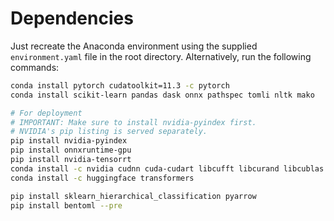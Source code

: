 # Dependencies
Just recreate the Anaconda environment using the supplied `environment.yaml` file in the root directory. Alternatively, run the following commands:

``` sh
conda install pytorch cudatoolkit=11.3 -c pytorch
conda install scikit-learn pandas dask onnx pathspec tomli nltk mako

# For deployment
# IMPORTANT: Make sure to install nvidia-pyindex first.
# NVIDIA's pip listing is served separately.
pip install nvidia-pyindex
pip install onnxruntime-gpu
pip install nvidia-tensorrt
conda install -c nvidia cudnn cuda-cudart libcufft libcurand libcublas
conda install -c huggingface transformers 

pip install sklearn_hierarchical_classification pyarrow
pip install bentoml --pre
```
